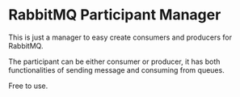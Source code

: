 <h1>RabbitMQ Participant Manager</h1>

<p>This is just a manager to easy create consumers and producers for RabbitMQ.</p>

<p>The participant can be either consumer or producer, it has both functionalities of sending message and consuming from queues.</p>

<p>Free to use.</p>
